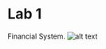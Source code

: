 # Lab 1
Financial System.
![alt text](//www.plantuml.com/plantuml/png/vLbTR-eu4xxdL_Yg0XJflDVqdEhqRQjTj9Ig1whLNaKcDgr5OcTjXovRzR_ln768uvW6ojwiJY-guCp7CpFFp2JmNMaiTP6bWoJ5Ig7h9145rzU4t6EEdwb4RuCupejLof8u7Y04yfebQ2L4YWZDXM8wblJFWYezLEnl6cl4EDCCQo5ZHY9a3t5bk3mQe0__h49E9HCaPZpE1DSleqlFkS8fbhkZVAymt_GxxW8z0EKuEnOVpafhW1wKldn1DglmgPlguVH9KOd61VoFdDkJoNANKuG9YJLSLBQKXlCjJI3KhuzBl4hfxumyKptLD4FZAmINCODhDHoXH72baTXIAHcXaCWgWncMcttUG1G29FIlgBe9mcozGz_G6gUAZbhQLgTqeMWA62YfxHWJNOybXoJROasHIeLMXafRmGWgSWAdyHPBG1hKCBA7ic7m_AWuOEzOHfYxTTgtE8KpBstckk0CnEDSow-DZwkhqhwwx56mVa7Q-bIrlupg5q6KJrdAIGo6XuqdT669tICLrK4Q1Piym_QXCU3ciWPJtdaVj1kxxke3RUr7-7_e7AjPKSfsnxxSn8TlGGmTJNG1Mdu7D3KDi1-4psNuwHn5oCKyTZNzi5qBPvFR4bGo2B6Nesv1hf25rH2ru48IAW5nXlEl5TeeM5NGBiVYOSQw0TJXjn9aYlgXVCbYvL6bMycwZXth4NfSQCduiq5gqzsbz0ByqoEsrLfI2aZQ2yDq6psqgLp53j5NgKWs_vuvJFOq-y2edwEJpOGMOsWxKLvaw5uGYjxGxE6NwHnypnvkVaFlHjZDVN1z6TKC_WMsPLbtPMQrwLypgT6tvdWoMVonMDxT_nSttQcpm1i5-xHTEelhZA5mylQoBCfp2H3ZL3mp7cfxQC81NYajSQ9HrOxJNva2FxjmAxgtNRPKf8mSJjXdd1wD4QhM89EwmEdHPHv1dVzN9LteQhR7eVrRjyv-wqeJT2VcKB2sUvoGtj3DR7etNqQe8dQ4vWzpsqdJunA2BW_AZjnCdDuk9YEEWMCvRnEfs3F7gKzqq1brq-nC2F3eX9Y9OEyug08z102SRJ05J3XDCygrLmttLhEDB2sOYaLEEMs6Og7QGtBDE2ZlObLa_Ynxl3LWDPPwBquAYJKJV7zWtXb0FyUx4e5lmqh1NKWIq0RI5eRiup9k3QgMfzZqgM5hdPgPmFm3efhxDKz_tDrEWQVJ-M9vFPlT0sajJzqMIK5XtoBks3Ucq4LQNJZjR1SC5zmQ6Y0Nrh0MhqoNEX5o3OTsXZLxREkVEzdFsqJdxGN8dStRHwyMTKLk92LCet4I8NT-XLGI8rfhN2HXgR8eGrlQVItNZAO6Xr-xlfUoliLKseEjPA1zUetrlX3DojLsn6EZMO5XiYzs2gfTdLHYZA-5cqA7PQNAi7wWlJ3Y4Tf_pW7Igv0aihZgnu30QvCBtCNpKtM3PLyFDve20JrCodlfDBNIPKO_nJsdLyEj12Y63R13Nm0KgbrTbnXIfBIZbRpGPDCrFpwAPCwoM4hC5Kuq4y7ky5uDRXxcjqytInWqTuzFTulGidXb-eL8_7hQgr8jL6ITI7M9S4tbyGRxltIiDIHDA0FMTJ5u82ZNJE_Yyx6S1ycT37xf3h-JeM_cUZAnvVivlb9qPaZFVkffUoVFqFgw-VJ9PNLuatU_4h4MHfUdgRLE56qC8UaGQKE3Q9m8XqxiWT6LWGbNlDqE7eor55blBxGqj70xeDTxdO_pKPo5fZyNjaXMW03aFaIzZkkfs-SrE5AUE14-4meusu-xpiyj4MeHm-LdGFtWhpRE0wkG37OKJiFXMND-SbrB7kLvD3Yvmf8cNc3zg9hCzq22vFT32djtMbPkMazz1tjrh9lSZcNxKR0rleCDTBobzy5tO5gHfVy0)
